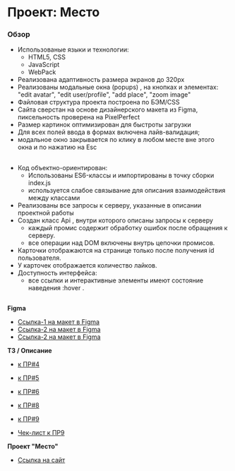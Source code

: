 # Проект: Место

### Обзор

- Использованые языки и технологии:
  - HTML5, CSS
  - JavaScript
  - WebPack
- Реализована адаптивность размера экранов до 320px
- Реализованы модальные окна (popups) , на кнопках и элементах: "edit avatar", "edit user/profile", "add place", "zoom image"
- Файловая структура проекта построена по БЭМ/CSS
- Сайта сверстан на основе дизайнерского макета из Figma, пиксельность проверена на PixelPerfect
- Размер картинок оптимизирован для быстроты загрузки
- Для всех полей ввода в формах включена лайв-валидация;
- модальное окно закрывается по клику в любом месте вне этого окна и по нажатию на Esc

##

- Код объектно-ориентирован:
    - Использованы ES6-классы и импортированы в точку сборки index.js
    - используется слабое связывание для описания взаимодействия между классами
- Реализованы все запросы к серверу, указанные в описании проектной работы
- Создан класс Api , внутри которого описаны запросы к серверу
    - каждый промис содержит обработку ошибок после обращения к серверу.
    - все операции над DOM включены внутрь цепочки промисов.
- Карточки отображаются на странице только после получения id пользователя.
- У карточек отображается количество лайков.
- Доступность интерфейса:
    - все ссылки и интерактивные элементы имеют состояние наведения :hover .



##
**Figma**

- [Ссылка-1 на макет в Figma](https://www.figma.com/file/2cn9N9jSkmxD84oJik7xL7/JavaScript.-Sprint-4?node-id=0%3A1)
- [Ссылка-2 на макет в Figma](https://www.figma.com/file/bjyvbKKJN2naO0ucURl2Z0/JavaScript.-Sprint-5?node-id=0%3A1)
- [Ссылка-2 на макет в Figma](https://www.figma.com/file/PSdQFRHoxXJFs2FH8IXViF/JavaScript.-Sprint-9?node-id=109%3A75&t=utRAqLFJpQou2DiL-0)

**ТЗ / Описание**

- [к ПР#4](https://concrete-web-bad.notion.site/4-cf8a0bbad14c4327ac51192c33a04fcd)
- [к ПР#5](https://concrete-web-bad.notion.site/5-05e706b22e584b63b85c7187db302ac8)
- [к ПР#6](https://concrete-web-bad.notion.site/6-52aad679d21241f69cd4306afb252e8b)
- [к ПР#8](https://concrete-web-bad.notion.site/8-b4da86cf48854922bef2b0525d74c7cf)
- [к ПР#9](https://concrete-web-bad.notion.site/9-7e6c0c783b9940588275cb37037e7ae9)

- [Чек-лист к ПР9](https://code.s3.yandex.net/web-developer/checklists-pdf/new-program/checklist-9.pdf)

**Проект "Место"**

- [Ссылка на сайт](https://ground-aero.github.io/mesto/)
